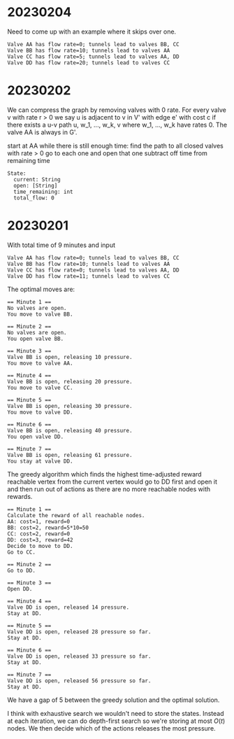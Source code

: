 # 20230204
Need to come up with an example where it skips over one.

```
Valve AA has flow rate=0; tunnels lead to valves BB, CC
Valve BB has flow rate=10; tunnels lead to valves AA
Valve CC has flow rate=5; tunnels lead to valves AA, DD
Valve DD has flow rate=20; tunnels lead to valves CC
```


# 20230202
We can compress the graph by removing valves with 0 rate.
For every valve v with rate r > 0 we say u is adjacent to v in V' with edge e' with cost c if there exists a u-v path u, w_1, ..., w_k, v where w_1, ..., w_k have rates 0.
The valve AA is always in G'.

start at AA
while there is still enough time:
    find the path to all closed valves with rate > 0
    go to each one and open that one
    subtract off time from remaining time

```
State:
  current: String
  open: [String]
  time_remaining: int
  total_flow: 0
```
# 20230201
With total time of 9 minutes and input 
```
Valve AA has flow rate=0; tunnels lead to valves BB, CC
Valve BB has flow rate=10; tunnels lead to valves AA
Valve CC has flow rate=0; tunnels lead to valves AA, DD
Valve DD has flow rate=11; tunnels lead to valves CC
```

The optimal moves are:
```
== Minute 1 ==
No valves are open.
You move to valve BB.

== Minute 2 ==
No valves are open.
You open valve BB.

== Minute 3 ==
Valve BB is open, releasing 10 pressure.
You move to valve AA.

== Minute 4 ==
Valve BB is open, releasing 20 pressure.
You move to valve CC.

== Minute 5 ==
Valve BB is open, releasing 30 pressure.
You move to valve DD.

== Minute 6 ==
Valve BB is open, releasing 40 pressure.
You open valve DD.

== Minute 7 ==
Valve BB is open, releasing 61 pressure.
You stay at valve DD.
```

The greedy algorithm which finds the highest time-adjusted reward reachable vertex from the current vertex would go to DD first and open it and then run out of actions as there are no more reachable nodes with rewards.

```
== Minute 1 ==
Calculate the reward of all reachable nodes.
AA: cost=1, reward=0
BB: cost=2, reward=5*10=50
CC: cost=2, reward=0
DD: cost=3, reward=42
Decide to move to DD.
Go to CC.

== Minute 2 == 
Go to DD.

== Minute 3 == 
Open DD.

== Minute 4 ==
Valve DD is open, released 14 pressure.
Stay at DD.

== Minute 5 == 
Valve DD is open, released 28 pressure so far.
Stay at DD.

== Minute 6 == 
Valve DD is open, released 33 pressure so far.
Stay at DD.

== Minute 7 == 
Valve DD is open, released 56 pressure so far.
Stay at DD.
```

We have a gap of 5 between the greedy solution and the optimal solution.

I think with exhaustive search we wouldn't need to store the states.
Instead at each iteration, we can do depth-first search so we're storing at most $O(t)$ nodes.
We then decide which of the actions releases the most pressure.
